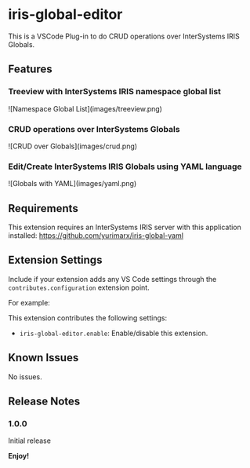 # iris-global-editor

This is a VSCode Plug-in to do CRUD operations over InterSystems IRIS Globals.

## Features

### Treeview with InterSystems IRIS namespace global list

\!\[Namespace Global List\]\(images/treeview.png\)

### CRUD operations over InterSystems Globals

\!\[CRUD over Globals\]\(images/crud.png\)

### Edit/Create InterSystems IRIS Globals using YAML language

\!\[Globals with YAML\]\(images/yaml.png\)

## Requirements

This extension requires an InterSystems IRIS server with this application installed: https://github.com/yurimarx/iris-global-yaml

## Extension Settings

Include if your extension adds any VS Code settings through the `contributes.configuration` extension point.

For example:

This extension contributes the following settings:

* `iris-global-editor.enable`: Enable/disable this extension.

## Known Issues

No issues.

## Release Notes

### 1.0.0

Initial release 

**Enjoy!**
